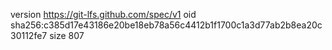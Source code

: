 version https://git-lfs.github.com/spec/v1
oid sha256:c385d17e43186e20be18eb78a56c4412b1f1700c1a3d77ab2b8ea20c30112fe7
size 807
